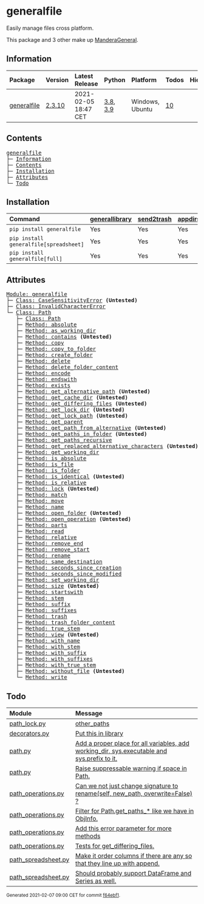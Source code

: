 # generalfile
Easily manage files cross platform.

This package and 3 other make up [ManderaGeneral](https://github.com/Mandera).

## Information
| Package                                                      | Version                                         | Latest Release       | Python                                                                                                                   | Platform        | Todos                                                    |   Hierarchy |
|:-------------------------------------------------------------|:------------------------------------------------|:---------------------|:-------------------------------------------------------------------------------------------------------------------------|:----------------|:---------------------------------------------------------|------------:|
| [generalfile](https://github.com/ManderaGeneral/generalfile) | [2.3.10](https://pypi.org/project/generalfile/) | 2021-02-05 18:47 CET | [3.8](https://www.python.org/downloads/release/python-380/), [3.9](https://www.python.org/downloads/release/python-390/) | Windows, Ubuntu | [10](https://github.com/ManderaGeneral/generalfile#Todo) |           1 |

## Contents
<pre>
<a href='#generalfile'>generalfile</a>
├─ <a href='#Information'>Information</a>
├─ <a href='#Contents'>Contents</a>
├─ <a href='#Installation'>Installation</a>
├─ <a href='#Attributes'>Attributes</a>
└─ <a href='#Todo'>Todo</a>
</pre>

## Installation
| Command                                | <a href='https://pypi.org/project/generallibrary'>generallibrary</a>   | <a href='https://pypi.org/project/send2trash'>send2trash</a>   | <a href='https://pypi.org/project/appdirs'>appdirs</a>   | <a href='https://pypi.org/project/pandas'>pandas</a>   |
|:---------------------------------------|:-----------------------------------------------------------------------|:---------------------------------------------------------------|:---------------------------------------------------------|:-------------------------------------------------------|
| `pip install generalfile`              | Yes                                                                    | Yes                                                            | Yes                                                      | No                                                     |
| `pip install generalfile[spreadsheet]` | Yes                                                                    | Yes                                                            | Yes                                                      | Yes                                                    |
| `pip install generalfile[full]`        | Yes                                                                    | Yes                                                            | Yes                                                      | Yes                                                    |

## Attributes
<pre>
<a href='https://github.com/ManderaGeneral/generalfile/blob/f64ebf1/generalfile/__init__.py#L1'>Module: generalfile</a>
├─ <a href='https://github.com/ManderaGeneral/generalfile/blob/f64ebf1/generalfile/errors.py#L4'>Class: CaseSensitivityError</a> <b>(Untested)</b>
├─ <a href='https://github.com/ManderaGeneral/generalfile/blob/f64ebf1/generalfile/errors.py#L5'>Class: InvalidCharacterError</a>
└─ <a href='https://github.com/ManderaGeneral/generalfile/blob/f64ebf1/generalfile/path.py#L17'>Class: Path</a>
   ├─ <a href='https://github.com/ManderaGeneral/generalfile/blob/f64ebf1/generalfile/path.py#L17'>Class: Path</a>
   ├─ <a href='https://github.com/ManderaGeneral/generalfile/blob/f64ebf1/generalfile/path_strings.py#L59'>Method: absolute</a>
   ├─ <a href='https://github.com/ManderaGeneral/generalfile/blob/f64ebf1/generalfile/path_lock.py#L124'>Method: as_working_dir</a>
   ├─ <a href='https://github.com/ManderaGeneral/generalfile/blob/f64ebf1/generalfile/path_operations.py#L504'>Method: contains</a> <b>(Untested)</b>
   ├─ <a href='https://github.com/ManderaGeneral/generalfile/blob/f64ebf1/generalfile/path_operations.py#L11'>Method: copy</a>
   ├─ <a href='https://github.com/ManderaGeneral/generalfile/blob/f64ebf1/generalfile/path_operations.py#L218'>Method: copy_to_folder</a>
   ├─ <a href='https://github.com/ManderaGeneral/generalfile/blob/f64ebf1/generalfile/path_operations.py#L328'>Method: create_folder</a>
   ├─ <a href='https://github.com/ManderaGeneral/generalfile/blob/f64ebf1/generalfile/path_operations.py#L35'>Method: delete</a>
   ├─ <a href='https://github.com/ManderaGeneral/generalfile/blob/f64ebf1/generalfile/path_operations.py#L35'>Method: delete_folder_content</a>
   ├─ <a href='https://github.com/ManderaGeneral/generalfile/blob/f64ebf1/generalfile/path_strings.py#L265'>Method: encode</a>
   ├─ <a href='https://github.com/ManderaGeneral/generalfile/blob/f64ebf1/generalfile/path_strings.py#L102'>Method: endswith</a>
   ├─ <a href='https://github.com/ManderaGeneral/generalfile/blob/f64ebf1/generalfile/path_operations.py#L246'>Method: exists</a>
   ├─ <a href='https://github.com/ManderaGeneral/generalfile/blob/f64ebf1/generalfile/path_strings.py#L32'>Method: get_alternative_path</a> <b>(Untested)</b>
   ├─ <a href='https://github.com/ManderaGeneral/generalfile/blob/f64ebf1/generalfile/path_operations.py#L345'>Method: get_cache_dir</a> <b>(Untested)</b>
   ├─ <a href='https://github.com/ManderaGeneral/generalfile/blob/f64ebf1/generalfile/path_operations.py#L11'>Method: get_differing_files</a> <b>(Untested)</b>
   ├─ <a href='https://github.com/ManderaGeneral/generalfile/blob/f64ebf1/generalfile/path_operations.py#L353'>Method: get_lock_dir</a> <b>(Untested)</b>
   ├─ <a href='https://github.com/ManderaGeneral/generalfile/blob/f64ebf1/generalfile/path_strings.py#L42'>Method: get_lock_path</a> <b>(Untested)</b>
   ├─ <a href='https://github.com/ManderaGeneral/generalfile/blob/f64ebf1/generalfile/path.py#L41'>Method: get_parent</a>
   ├─ <a href='https://github.com/ManderaGeneral/generalfile/blob/f64ebf1/generalfile/path_strings.py#L48'>Method: get_path_from_alternative</a> <b>(Untested)</b>
   ├─ <a href='https://github.com/ManderaGeneral/generalfile/blob/f64ebf1/generalfile/path_operations.py#L11'>Method: get_paths_in_folder</a> <b>(Untested)</b>
   ├─ <a href='https://github.com/ManderaGeneral/generalfile/blob/f64ebf1/generalfile/path_operations.py#L11'>Method: get_paths_recursive</a>
   ├─ <a href='https://github.com/ManderaGeneral/generalfile/blob/f64ebf1/generalfile/path_strings.py#L22'>Method: get_replaced_alternative_characters</a> <b>(Untested)</b>
   ├─ <a href='https://github.com/ManderaGeneral/generalfile/blob/f64ebf1/generalfile/path_operations.py#L361'>Method: get_working_dir</a>
   ├─ <a href='https://github.com/ManderaGeneral/generalfile/blob/f64ebf1/generalfile/path_strings.py#L82'>Method: is_absolute</a>
   ├─ <a href='https://github.com/ManderaGeneral/generalfile/blob/f64ebf1/generalfile/path_operations.py#L234'>Method: is_file</a>
   ├─ <a href='https://github.com/ManderaGeneral/generalfile/blob/f64ebf1/generalfile/path_operations.py#L240'>Method: is_folder</a>
   ├─ <a href='https://github.com/ManderaGeneral/generalfile/blob/f64ebf1/generalfile/path_operations.py#L459'>Method: is_identical</a> <b>(Untested)</b>
   ├─ <a href='https://github.com/ManderaGeneral/generalfile/blob/f64ebf1/generalfile/path_strings.py#L88'>Method: is_relative</a>
   ├─ <a href='https://github.com/ManderaGeneral/generalfile/blob/f64ebf1/generalfile/path_lock.py#L115'>Method: lock</a> <b>(Untested)</b>
   ├─ <a href='https://github.com/ManderaGeneral/generalfile/blob/f64ebf1/generalfile/path_strings.py#L252'>Method: match</a>
   ├─ <a href='https://github.com/ManderaGeneral/generalfile/blob/f64ebf1/generalfile/path_operations.py#L226'>Method: move</a>
   ├─ <a href='https://github.com/ManderaGeneral/generalfile/blob/f64ebf1/generalfile/path_strings.py#L157'>Method: name</a>
   ├─ <a href='https://github.com/ManderaGeneral/generalfile/blob/f64ebf1/generalfile/path_operations.py#L338'>Method: open_folder</a> <b>(Untested)</b>
   ├─ <a href='https://github.com/ManderaGeneral/generalfile/blob/f64ebf1/generalfile/path_operations.py#L94'>Method: open_operation</a> <b>(Untested)</b>
   ├─ <a href='https://github.com/ManderaGeneral/generalfile/blob/f64ebf1/generalfile/path_strings.py#L150'>Method: parts</a>
   ├─ <a href='https://github.com/ManderaGeneral/generalfile/blob/f64ebf1/generalfile/path_operations.py#L120'>Method: read</a>
   ├─ <a href='https://github.com/ManderaGeneral/generalfile/blob/f64ebf1/generalfile/path_strings.py#L70'>Method: relative</a>
   ├─ <a href='https://github.com/ManderaGeneral/generalfile/blob/f64ebf1/generalfile/path_strings.py#L126'>Method: remove_end</a>
   ├─ <a href='https://github.com/ManderaGeneral/generalfile/blob/f64ebf1/generalfile/path_strings.py#L110'>Method: remove_start</a>
   ├─ <a href='https://github.com/ManderaGeneral/generalfile/blob/f64ebf1/generalfile/path_operations.py#L11'>Method: rename</a>
   ├─ <a href='https://github.com/ManderaGeneral/generalfile/blob/f64ebf1/generalfile/path_strings.py#L142'>Method: same_destination</a>
   ├─ <a href='https://github.com/ManderaGeneral/generalfile/blob/f64ebf1/generalfile/path_operations.py#L11'>Method: seconds_since_creation</a>
   ├─ <a href='https://github.com/ManderaGeneral/generalfile/blob/f64ebf1/generalfile/path_operations.py#L11'>Method: seconds_since_modified</a>
   ├─ <a href='https://github.com/ManderaGeneral/generalfile/blob/f64ebf1/generalfile/path_operations.py#L381'>Method: set_working_dir</a>
   ├─ <a href='https://github.com/ManderaGeneral/generalfile/blob/f64ebf1/generalfile/path_operations.py#L11'>Method: size</a> <b>(Untested)</b>
   ├─ <a href='https://github.com/ManderaGeneral/generalfile/blob/f64ebf1/generalfile/path_strings.py#L94'>Method: startswith</a>
   ├─ <a href='https://github.com/ManderaGeneral/generalfile/blob/f64ebf1/generalfile/path_strings.py#L171'>Method: stem</a>
   ├─ <a href='https://github.com/ManderaGeneral/generalfile/blob/f64ebf1/generalfile/path_strings.py#L199'>Method: suffix</a>
   ├─ <a href='https://github.com/ManderaGeneral/generalfile/blob/f64ebf1/generalfile/path_strings.py#L238'>Method: suffixes</a>
   ├─ <a href='https://github.com/ManderaGeneral/generalfile/blob/f64ebf1/generalfile/path_operations.py#L35'>Method: trash</a>
   ├─ <a href='https://github.com/ManderaGeneral/generalfile/blob/f64ebf1/generalfile/path_operations.py#L35'>Method: trash_folder_content</a>
   ├─ <a href='https://github.com/ManderaGeneral/generalfile/blob/f64ebf1/generalfile/path_strings.py#L185'>Method: true_stem</a>
   ├─ <a href='https://github.com/ManderaGeneral/generalfile/blob/f64ebf1/generalfile/path.py#L117'>Method: view</a> <b>(Untested)</b>
   ├─ <a href='https://github.com/ManderaGeneral/generalfile/blob/f64ebf1/generalfile/path_strings.py#L163'>Method: with_name</a>
   ├─ <a href='https://github.com/ManderaGeneral/generalfile/blob/f64ebf1/generalfile/path_strings.py#L177'>Method: with_stem</a>
   ├─ <a href='https://github.com/ManderaGeneral/generalfile/blob/f64ebf1/generalfile/path_strings.py#L205'>Method: with_suffix</a>
   ├─ <a href='https://github.com/ManderaGeneral/generalfile/blob/f64ebf1/generalfile/path_strings.py#L244'>Method: with_suffixes</a>
   ├─ <a href='https://github.com/ManderaGeneral/generalfile/blob/f64ebf1/generalfile/path_strings.py#L191'>Method: with_true_stem</a>
   ├─ <a href='https://github.com/ManderaGeneral/generalfile/blob/f64ebf1/generalfile/path_operations.py#L266'>Method: without_file</a> <b>(Untested)</b>
   └─ <a href='https://github.com/ManderaGeneral/generalfile/blob/f64ebf1/generalfile/path_operations.py#L108'>Method: write</a>
</pre>

## Todo
| Module                                                                                                                                               | Message                                                                                                                                                                                                    |
|:-----------------------------------------------------------------------------------------------------------------------------------------------------|:-----------------------------------------------------------------------------------------------------------------------------------------------------------------------------------------------------------|
| <a href='https://github.com/ManderaGeneral/generalfile/blob/master/generalfile/path\_lock.py#L1'>path\_lock.py</a>                                     | <a href='https://github.com/ManderaGeneral/generalfile/blob/master/generalfile/path\_lock.py#L16'>other\_paths</a>                                                                                           |
| <a href='https://github.com/ManderaGeneral/generalfile/blob/master/generalfile/decorators.py#L1'>decorators.py</a>                                   | <a href='https://github.com/ManderaGeneral/generalfile/blob/master/generalfile/decorators.py#L2'>Put this in library</a>                                                                                   |
| <a href='https://github.com/ManderaGeneral/generalfile/blob/master/generalfile/path.py#L1'>path.py</a>                                               | <a href='https://github.com/ManderaGeneral/generalfile/blob/master/generalfile/path.py#L22'>Add a proper place for all variables, add working\_dir, sys.executable and sys.prefix to it.</a>                |
| <a href='https://github.com/ManderaGeneral/generalfile/blob/master/generalfile/path.py#L1'>path.py</a>                                               | <a href='https://github.com/ManderaGeneral/generalfile/blob/master/generalfile/path.py#L23'>Raise suppressable warning if space in Path.</a>                                                               |
| <a href='https://github.com/ManderaGeneral/generalfile/blob/master/generalfile/path\_operations.py#L1'>path\_operations.py</a>                         | <a href='https://github.com/ManderaGeneral/generalfile/blob/master/generalfile/path\_operations.py#L138'>Can we not just change signature to rename(self, new\_path, overwrite=False) ?</a>                  |
| <a href='https://github.com/ManderaGeneral/generalfile/blob/master/generalfile/path\_operations.py#L1'>path\_operations.py</a>                         | <a href='https://github.com/ManderaGeneral/generalfile/blob/master/generalfile/path\_operations.py#L290'>Filter for Path.get\_paths\_* like we have in ObjInfo.</a>                                           |
| <a href='https://github.com/ManderaGeneral/generalfile/blob/master/generalfile/path\_operations.py#L1'>path\_operations.py</a>                         | <a href='https://github.com/ManderaGeneral/generalfile/blob/master/generalfile/path\_operations.py#L391'>Add this error parameter for more methods</a>                                                      |
| <a href='https://github.com/ManderaGeneral/generalfile/blob/master/generalfile/path\_operations.py#L1'>path\_operations.py</a>                         | <a href='https://github.com/ManderaGeneral/generalfile/blob/master/generalfile/path\_operations.py#L484'>Tests for get\_differing\_files.</a>                                                                 |
| <a href='https://github.com/ManderaGeneral/generalfile/blob/master/generalfile/optional\_dependencies/path\_spreadsheet.py#L1'>path\_spreadsheet.py</a> | <a href='https://github.com/ManderaGeneral/generalfile/blob/master/generalfile/optional\_dependencies/path\_spreadsheet.py#L35'>Make it order columns if there are any so that they line up with append.</a> |
| <a href='https://github.com/ManderaGeneral/generalfile/blob/master/generalfile/optional\_dependencies/path\_spreadsheet.py#L1'>path\_spreadsheet.py</a> | <a href='https://github.com/ManderaGeneral/generalfile/blob/master/generalfile/optional\_dependencies/path\_spreadsheet.py#L115'>Should probably support DataFrame and Series as well.</a>                   |

<sup>
Generated 2021-02-07 09:00 CET for commit <a href='https://github.com/ManderaGeneral/generalfile/commit/f64ebf1'>f64ebf1</a>.
</sup>
